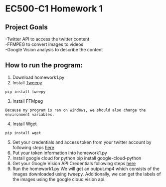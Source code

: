 # EC500-C1 Homework 1

## Project Goals
-Twitter API to access the twitter content</br  >
-FFMPEG to convert images to videos</br  >
-Google Vision analysis to describe the content</br  >

## How to run the program:
1. Download homework1.py
2. Install [Tweepy](https://github.com/tweepy/tweepy)
```
pip install tweepy
```
3. Install FFMpeg
```
Because my program is ran on windows, we should also change the environment variables.
```
4. Install Wget
```
pip install wget
```
5. Get your credentials and access token from your twitter account by following steps [here](https://www.slickremix.com/docs/how-to-get-api-keys-and-tokens-for-twitter/)
6. Put your token information into homework1.py
7. Install google cloud for python
pip install google-cloud-python
8. Get your Google Vision API Credentials following steps [here](https://cloud.google.com/vision/docs/auth)
9. Run the homework1.py
We will get an output.mp4 which consists of the images downloaded using tweepy.
Additionally, we can get the labels of the images using the google cloud vision api.

